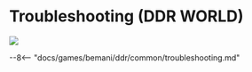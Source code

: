 # Troubleshooting (DDR WORLD)
<img class="header-logo" src="/img/bemani/ddr/world/logo.png">

--8<-- "docs/games/bemani/ddr/common/troubleshooting.md"